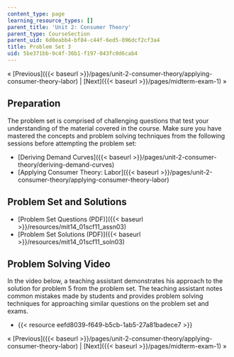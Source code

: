 ```yaml
---
content_type: page
learning_resource_types: []
parent_title: 'Unit 2: Consumer Theory'
parent_type: CourseSection
parent_uid: 6d0eabb4-bf84-c44f-6ed5-096dcf2cf3a4
title: Problem Set 3
uid: 5be371bb-9c4f-36b1-f197-043fc0d6cab4
---
```


« [Previous]({{< baseurl >}}/pages/unit-2-consumer-theory/applying-consumer-theory-labor) | [Next]({{< baseurl >}}/pages/midterm-exam-1) »

Preparation
-----------

The problem set is comprised of challenging questions that test your understanding of the material covered in the course. Make sure you have mastered the concepts and problem solving techniques from the following sessions before attempting the problem set:

*   [Deriving Demand Curves]({{< baseurl >}}/pages/unit-2-consumer-theory/deriving-demand-curves)
*   [Applying Consumer Theory: Labor]({{< baseurl >}}/pages/unit-2-consumer-theory/applying-consumer-theory-labor)

Problem Set and Solutions
-------------------------

*   [Problem Set Questions (PDF)]({{< baseurl >}}/resources/mit14_01scf11_assn03)
*   [Problem Set Solutions (PDF)]({{< baseurl >}}/resources/mit14_01scf11_soln03)

Problem Solving Video
---------------------

In the video below, a teaching assistant demonstrates his approach to the solution for problem 5 from the problem set. The teaching assistant notes common mistakes made by students and provides problem solving techniques for approaching similar questions on the problem set and exams.

*   {{< resource eefd8039-f649-b5cb-1ab5-27a81badece7 >}}

« [Previous]({{< baseurl >}}/pages/unit-2-consumer-theory/applying-consumer-theory-labor) | [Next]({{< baseurl >}}/pages/midterm-exam-1) »